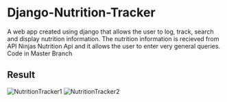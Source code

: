 # Django-Nutrition-Tracker
A web app created using django that allows the user to log, track, search and display nutrition information. The nutrition information is recieved from API Ninjas Nutrition Api and it allows the user to enter very general queries. 
Code in Master Branch

Result
-------
![NutritionTracker1](https://github.com/KalebBerry25/Django-Nutrition-Tracker/assets/97976309/586c2d4c-ff8e-4628-87f2-1f18e40b7dba)
![NutritionTracker2](https://github.com/KalebBerry25/Django-Nutrition-Tracker/assets/97976309/2e93556e-a509-45ae-8d5c-538eca69e7bc)
